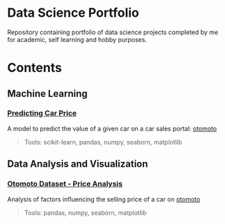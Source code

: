 # Data Science Portfolio

Repository containing portfolio of data science projects completed by me for academic, self learning and hobby purposes. 

# Contents
## Machine Learning
### [Predicting Car Price](https://github.com/damaneks/data-science-portfolio/blob/main/otomoto/CarPricePrediction.ipynb)
A model to predict the value of a given car on a car sales portal: [otomoto](otomoto.pl)
> Tools: scikit-learn, pandas, numpy, seaborn, matplotlib 
## Data Analysis and Visualization
### [Otomoto Dataset - Price Analysis](https://github.com/damaneks/data-science-portfolio/blob/main/otomoto/OtomotoDatasetAnalysis.ipynb)
Analysis of factors influencing the selling price of a car on [otomoto](otomoto.pl)
> Tools: pandas, numpy, seaborn, matplotlib 
